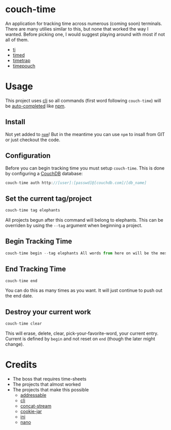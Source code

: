 # couch-time

An application for tracking time across numerous (coming soon) terminals. There are many utilies similar to this, but none that worked the way I wanted. Before picking one, I would suggest playing around with most if not all of them.

- [ti](http://ti.sharats.me/)
- [timed](http://adeel.github.io/timed/)
- [timetrap](https://github.com/samg/timetrap)
- [timepouch](https://github.com/chesles/timepouch)

# Usage

This project uses [cli](https://github.com/chriso/cli) so all commands (first word following `couch-time`) will be [auto-completed](https://github.com/chriso/cli/blob/master/examples/command.js) like [npm](https://github.com/isaacs/npm).

## Install

Not yet added to [`npm`](http://npmjs.org)! But in the meantime you can use `npm`
to insall from GIT or just checkout the code.

## Configuration

Before you can begin tracking time you must setup `couch-time`. This is done by configuring a [CouchDB](https://couchdb.apache.org/) database:

``` js
couch-time auth http://[user]:[passwd]@[couchdb.com]/[db_name]
```

## Set the current tag/project

``` js
couch-time tag elephants
```

All projects begun after this command will belong to elephants. This can be overriden by using the `--tag` argument when beginning a project.

## Begin Tracking Time

``` js
couch-time begin --tag elephants All words from here on will be the message
```

## End Tracking Time

``` js
couch-time end
```

You can do this as many times as you want. It will just continue to push out the end date.

## Destroy your current work 

``` js
couch-time clear
```

This will erase, delete, clear, pick-your-favorite-word, your current entry. Current is defined by `begin` and not reset on `end` (though the later might change).

# Credits

- The boss that requires time-sheets
- The projects that almost worked
- The projects that make this possible
	- [addressable](https://github.com/publicclass/addressable)
	- [cli](https://github.com/chriso/cli)
	- [concat-stream](https://github.com/maxogden/node-concat-stream)
	- [cookie-jar](https://github.com/mikeal/cookie-jar)
	- [ini](https://github.com/isaacs/ini)
	- [nano](https://github.com/dscape/nano)
